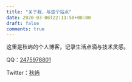 ```yaml
---
title: "关于我，与这个站点"
date: 2020-03-06T22:13:58+08:00
draft: false
comments: true
---
```


这里是秋屿的个人博客，记录生活点滴与技术灵感。

QQ：[2475978801](http://tool.gljlw.com/qq/?qq=2475978801)

Twitter：[秋屿](https://twitter.com/Burningdian)

